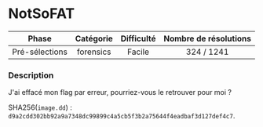 # NotSoFAT

| Phase          | Catégorie    |   Difficulté  | Nombre de résolutions |
|:--------------:|:------------:|:-------------:|:---------------------:|
| Pré-sélections | forensics    |      Facile   |            324 / 1241 |

### Description

J'ai effacé mon flag par erreur, pourriez-vous le retrouver pour moi ?

SHA256(`image.dd`) : `d9a2cdd302bb92a9a7348dc99899c4a5cb5f3b2a75644f4eadbaf3d127def4c7`.
